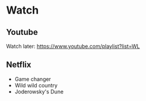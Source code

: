 # Watch

## Youtube

Watch later: https://www.youtube.com/playlist?list=WL

## Netflix

- Game changer
- Wild wild country
- Joderowsky's Dune